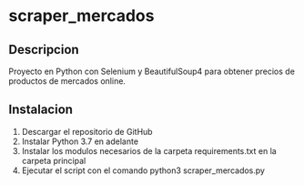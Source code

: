 # scraper_mercados

## Descripcion

Proyecto en Python con Selenium y BeautifulSoup4 para obtener precios de productos de mercados online.

## Instalacion

1. Descargar el repositorio de GitHub
2. Instalar Python 3.7 en adelante
3. Instalar los modulos necesarios de la carpeta requirements.txt en la carpeta principal
4. Ejecutar el script con el comando python3 scraper_mercados.py
